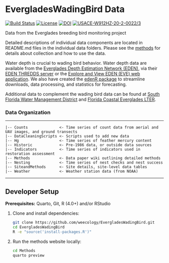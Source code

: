 # EvergladesWadingBird Data
<!-- badges: start -->
[![Build Status](https://github.com/weecology/EvergladesWadingBird/actions/workflows/main.yml/badge.svg)](https://github.com/weecology/EvergladesWadingBird/actions/workflows/main.yml)
[![License](http://i.creativecommons.org/p/zero/1.0/88x31.png)](https://raw.githubusercontent.com/weecology/PortalData/main/LICENSE)
[![DOI](https://zenodo.org/badge/DOI/10.5281/zenodo.7734553.svg)](https://doi.org/10.5281/zenodo.7734553)
[![USACE-W912HZ-20-2-0022/3](https://img.shields.io/badge/USACE-W912HZ--20--2--0022%2F3-blue)](https://www.saj.usace.army.mil/Missions/Environmental/Ecosystem-Restoration/)

<!-- badges: end -->

Data from the Everglades breeding bird monitoring project

Detailed descriptions of individual data components are located in README.md files in the individual data folders. Please see the [methods](https://everglades-wading-bird-data.netlify.app/) for details about collection and how to use the data.

Water depth is crucial to wading bird behavior. Water depth data are available from the [Everglades Depth Estimation Network (EDEN)](http://sofia.usgs.gov/eden), via their [EDEN THREDDS server](http://sflthredds.er.usgs.gov/) or the [Explore and View EDEN (EVE) web application](https://sofia.usgs.gov/eden/eve/). We also have created the [edenR package](https://github.com/weecology/edenR) to streamline downloads, data processing, and statistics for forecasting.

Additional data to complement the wading bird data can be found at [South Florida Water Management District](https://www.sfwmd.gov/) and [Florida Coastal Everglades LTER](http://fcelter.fiu.edu/).

### Data Organization
------------
    |-- Counts              <- Time series of count data from aerial and UAV images, and ground transects
    |-- DataCleaningScripts <- Scripts used to add new data
    |-- Hg                  <- Time series of feather mercury content
    |-- Historic            <- Pre-1986 data, or outside data sources
    |-- Indicators          <- Time series of indicators used in restoration assessment
    |-- Methods             <- Data paper wiki outlining detailed methods
    |-- Nesting             <- Time series of nest checks and nest success
    |-- SiteandMethods      <- Site details, site-level data tables
    |-- Weather             <- Weather station data (from NOAA)
--------

## Developer Setup

**Prerequisites:** Quarto, Git, R (4.0+) and/or RStudio

1. Clone and install dependencies:
   ```bash
   git clone https://github.com/weecology/EvergladesWadingBird.git
   cd EvergladesWadingBird
   R -e "source('install-packages.R')"
   ```

2. Run the methods website locally:
   ```bash
   cd Methods
   quarto preview
   ```
